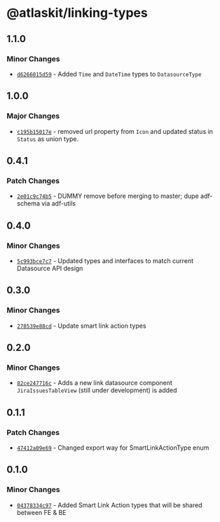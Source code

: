 # @atlaskit/linking-types

## 1.1.0

### Minor Changes

- [`d6266015d59`](https://bitbucket.org/atlassian/atlassian-frontend/commits/d6266015d59) - Added `Time` and `DateTime` types to `DatasourceType`

## 1.0.0

### Major Changes

- [`c195b15017e`](https://bitbucket.org/atlassian/atlassian-frontend/commits/c195b15017e) - removed url property from `Icon` and updated status in `Status` as union type.

## 0.4.1

### Patch Changes

- [`2e01c9c74b5`](https://bitbucket.org/atlassian/atlassian-frontend/commits/2e01c9c74b5) - DUMMY remove before merging to master; dupe adf-schema via adf-utils

## 0.4.0

### Minor Changes

- [`5c993bce7c7`](https://bitbucket.org/atlassian/atlassian-frontend/commits/5c993bce7c7) - Updated types and interfaces to match current Datasource API design

## 0.3.0

### Minor Changes

- [`278539e88cd`](https://bitbucket.org/atlassian/atlassian-frontend/commits/278539e88cd) - Update smart link action types

## 0.2.0

### Minor Changes

- [`82ce247716c`](https://bitbucket.org/atlassian/atlassian-frontend/commits/82ce247716c) - Adds a new link datasource component `JiraIssuesTableView` (still under development) is added

## 0.1.1

### Patch Changes

- [`47412a09e69`](https://bitbucket.org/atlassian/atlassian-frontend/commits/47412a09e69) - Changed export way for SmartLinkActionType enum

## 0.1.0

### Minor Changes

- [`04378334c97`](https://bitbucket.org/atlassian/atlassian-frontend/commits/04378334c97) - Added Smart Link Action types that will be shared between FE & BE
